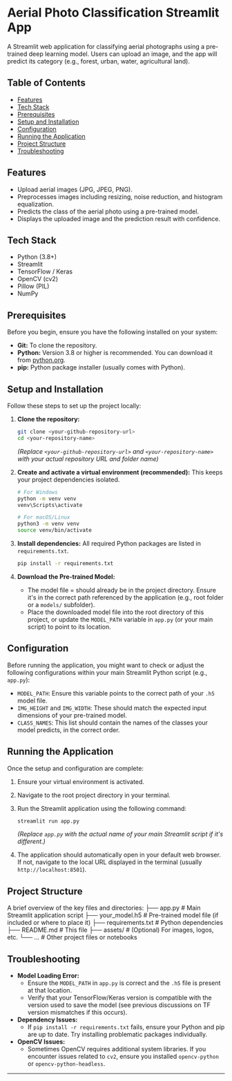 ﻿# Aerial Photo Classification Streamlit App

A Streamlit web application for classifying aerial photographs using a pre-trained deep learning model. Users can upload an image, and the app will predict its category (e.g., forest, urban, water, agricultural land).

## Table of Contents
- [Features](#features)
- [Tech Stack](#tech-stack)
- [Prerequisites](#prerequisites)
- [Setup and Installation](#setup-and-installation)
- [Configuration](#configuration)
- [Running the Application](#running-the-application)
- [Project Structure](#project-structure)
- [Troubleshooting](#troubleshooting)

## Features
* Upload aerial images (JPG, JPEG, PNG).
* Preprocesses images including resizing, noise reduction, and histogram equalization.
* Predicts the class of the aerial photo using a pre-trained model.
* Displays the uploaded image and the prediction result with confidence.

## Tech Stack
* Python (3.8+)
* Streamlit
* TensorFlow / Keras
* OpenCV (cv2)
* Pillow (PIL)
* NumPy

## Prerequisites
Before you begin, ensure you have the following installed on your system:
* **Git:** To clone the repository.
* **Python:** Version 3.8 or higher is recommended. You can download it from [python.org](https://www.python.org/).
* **pip:** Python package installer (usually comes with Python).

## Setup and Installation

Follow these steps to set up the project locally:

1.  **Clone the repository:**
    ```bash
    git clone <your-github-repository-url>
    cd <your-repository-name>
    ```
    *(Replace `<your-github-repository-url>` and `<your-repository-name>` with your actual repository URL and folder name)*

2.  **Create and activate a virtual environment (recommended):**
    This keeps your project dependencies isolated.
    ```bash
    # For Windows
    python -m venv venv
    venv\Scripts\activate

    # For macOS/Linux
    python3 -m venv venv
    source venv/bin/activate
    ```

3.  **Install dependencies:**
    All required Python packages are listed in `requirements.txt`.
    ```bash
    pip install -r requirements.txt
    ```

4.  **Download the Pre-trained Model:**
    *  The model file = should already be in the project directory. Ensure it's in the correct path referenced by the application (e.g., root folder or a `models/` subfolder).
    *  Place the downloaded model file into the root directory of this project, or update the `MODEL_PATH` variable in `app.py` (or your main script) to point to its location.

## Configuration
Before running the application, you might want to check or adjust the following configurations within your main Streamlit Python script (e.g., `app.py`):

* `MODEL_PATH`: Ensure this variable points to the correct path of your `.h5` model file.
* `IMG_HEIGHT` and `IMG_WIDTH`: These should match the expected input dimensions of your pre-trained model.
* `CLASS_NAMES`: This list should contain the names of the classes your model predicts, in the correct order.

## Running the Application

Once the setup and configuration are complete:

1.  Ensure your virtual environment is activated.
2.  Navigate to the root project directory in your terminal.
3.  Run the Streamlit application using the following command:
    ```bash
    streamlit run app.py
    ```
    *(Replace `app.py` with the actual name of your main Streamlit script if it's different.)*

4.  The application should automatically open in your default web browser. If not, navigate to the local URL displayed in the terminal (usually `http://localhost:8501`).

## Project Structure
A brief overview of the key files and directories:
├── app.py                # Main Streamlit application script
├── your_model.h5         # Pre-trained model file (if included or where to place it)
├── requirements.txt      # Python dependencies
├── README.md             # This file
├── assets/               # (Optional) For images, logos, etc.
└── ...                   # Other project files or notebooks


## Troubleshooting
* **Model Loading Error:**
    * Ensure the `MODEL_PATH` in `app.py` is correct and the `.h5` file is present at that location.
    * Verify that your TensorFlow/Keras version is compatible with the version used to save the model (see previous discussions on TF version mismatches if this occurs).
* **Dependency Issues:**
    * If `pip install -r requirements.txt` fails, ensure your Python and pip are up to date. Try installing problematic packages individually.
* **OpenCV Issues:**
    * Sometimes OpenCV requires additional system libraries. If you encounter issues related to `cv2`, ensure you installed `opencv-python` or `opencv-python-headless`.

---
